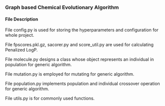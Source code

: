 ### Graph based Chemical Evolutionary Algorithm

#### File Description

File config.py is used for storing the hyperparameters and configuration for whole project.

File fpscores.pkl.gz, sacorer.py and score_util.py are used for calculating Penalized LogP.

File molecule.py designs a class whose object represents an individual in population for generic algorithm. 

File mutation.py is employed for mutating for generic algorithm.

File population.py implements population and individual crossover operation for generic algorithm.

File utils.py is for commonly used functions.